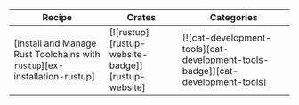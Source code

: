 | Recipe | Crates | Categories |
|--------|--------|------------|
| [Install and Manage Rust Toolchains with `rustup`][ex-installation-rustup] | [![rustup][rustup-website-badge]][rustup-website] | [![cat-development-tools][cat-development-tools-badge]][cat-development-tools] |

<div class="hidden">
</div>
